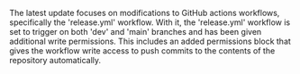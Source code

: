 The latest update focuses on modifications to GitHub actions workflows, specifically the 'release.yml' workflow. With it, the 'release.yml' workflow is set to trigger on both 'dev' and 'main' branches and has been given additional write permissions. This includes an added permissions block that gives the workflow write access to push commits to the contents of the repository automatically.